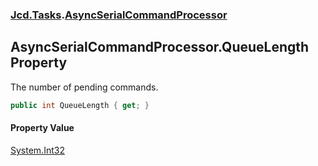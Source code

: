 ### [Jcd.Tasks](Jcd.Tasks.md 'Jcd.Tasks').[AsyncSerialCommandProcessor](Jcd.Tasks.AsyncSerialCommandProcessor.md 'Jcd.Tasks.AsyncSerialCommandProcessor')

## AsyncSerialCommandProcessor.QueueLength Property

The number of pending commands.

```csharp
public int QueueLength { get; }
```

#### Property Value
[System.Int32](https://docs.microsoft.com/en-us/dotnet/api/System.Int32 'System.Int32')
